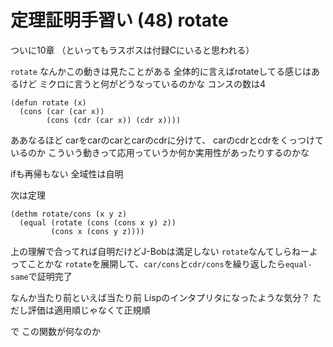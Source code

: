 # 定理証明手習い (48) rotate

ついに10章
（といってもラスボスは付録Cにいると思われる）

`rotate`
なんかこの動きは見たことがある
全体的に言えばrotateしてる感じはあるけど
ミクロに言うと何がどうなっているのかな
コンスの数は4

```
(defun rotate (x)
  (cons (car (car x))
        (cons (cdr (car x)) (cdr x))))
```

ああなるほど
carをcarのcarとcarのcdrに分けて、
carのcdrとcdrをくっつけているのか
こういう動きって応用っていうか何か実用性があったりするのかな

ifも再帰もない
全域性は自明

次は定理

```
(dethm rotate/cons (x y z)
  (equal (rotate (cons (cons x y) z))
         (cons x (cons y z))))
```

上の理解で合ってれば自明だけどJ-Bobは満足しない
`rotate`なんてしらねーよってことかな
`rotate`を展開して、`car/cons`と`cdr/cons`を繰り返したら`equal-same`で証明完了

なんか当たり前といえば当たり前
Lispのインタプリタになったような気分？
ただし評価は適用順じゃなくて正規順

で
この関数が何なのか
